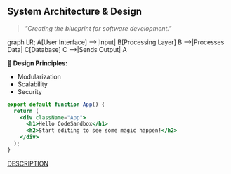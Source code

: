## **System Architecture & Design**

> *"Creating the blueprint for software development."*

graph LR;
A[User Interface] -->|Input| B[Processing Layer]
B -->|Processes Data| C[Database]
C -->|Sends Output| A


📌 **Design Principles:**
* Modularization
* Scalability
* Security

```jsx live
export default function App() {
  return (
    <div className="App">
      <h1>Hello CodeSandbox</h1>
      <h2>Start editing to see some magic happen!</h2>
    </div>
  );
}
```

[DESCRIPTION]($PUBLIC_TOPIC_DESCRIPTION)